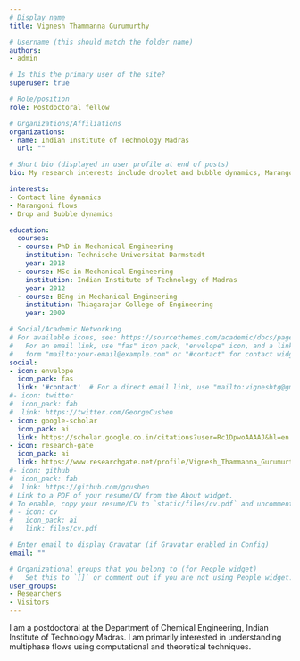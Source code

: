 ```yaml
---
# Display name
title: Vignesh Thammanna Gurumurthy

# Username (this should match the folder name)
authors:
- admin

# Is this the primary user of the site?
superuser: true

# Role/position
role: Postdoctoral fellow

# Organizations/Affiliations
organizations:
- name: Indian Institute of Technology Madras
  url: ""

# Short bio (displayed in user profile at end of posts)
bio: My research interests include droplet and bubble dynamics, Marangoni flows of miscible interfaces, contact line dynamics.

interests:
- Contact line dynamics
- Marangoni flows
- Drop and Bubble dynamics

education:
  courses:
  - course: PhD in Mechanical Engineering
    institution: Technische Universitat Darmstadt
    year: 2018
  - course: MSc in Mechanical Engineering
    institution: Indian Institute of Technology of Madras
    year: 2012
  - course: BEng in Mechanical Engineering
    institution: Thiagarajar College of Engineering
    year: 2009

# Social/Academic Networking
# For available icons, see: https://sourcethemes.com/academic/docs/page-builder/#icons
#   For an email link, use "fas" icon pack, "envelope" icon, and a link in the
#   form "mailto:your-email@example.com" or "#contact" for contact widget.
social:
- icon: envelope
  icon_pack: fas
  link: '#contact'  # For a direct email link, use "mailto:vigneshtg@gmail.com".
#- icon: twitter
#  icon_pack: fab
#  link: https://twitter.com/GeorgeCushen
- icon: google-scholar
  icon_pack: ai
  link: https://scholar.google.co.in/citations?user=Rc1DpwoAAAAJ&hl=en
- icon: research-gate
  icon_pack: ai
  link: https://www.researchgate.net/profile/Vignesh_Thammanna_Gurumurthy
#- icon: github
#  icon_pack: fab
#  link: https://github.com/gcushen
# Link to a PDF of your resume/CV from the About widget.
# To enable, copy your resume/CV to `static/files/cv.pdf` and uncomment the lines below.
# - icon: cv
#   icon_pack: ai
#   link: files/cv.pdf

# Enter email to display Gravatar (if Gravatar enabled in Config)
email: ""

# Organizational groups that you belong to (for People widget)
#   Set this to `[]` or comment out if you are not using People widget.
user_groups:
- Researchers
- Visitors
---
```


I am a postdoctoral at the Department of Chemical Engineering, Indian Institute of Technology Madras. I am primarily interested in understanding multiphase flows using computational and theoretical techniques.
